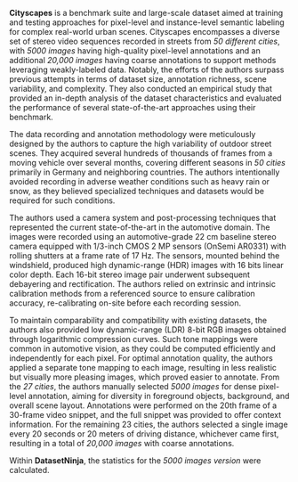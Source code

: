 **Cityscapes** is a benchmark suite and large-scale dataset aimed at training and testing approaches for pixel-level and instance-level semantic labeling for complex real-world urban scenes. Cityscapes encompasses a diverse set of stereo video sequences recorded in streets from *50 different cities*, with *5000 images* having high-quality pixel-level annotations and an additional *20,000 images* having coarse annotations to support methods leveraging weakly-labeled data. Notably, the efforts of the authors surpass previous attempts in terms of dataset size, annotation richness, scene variability, and complexity. They also conducted an empirical study that provided an in-depth analysis of the dataset characteristics and evaluated the performance of several state-of-the-art approaches using their benchmark.

The data recording and annotation methodology were meticulously designed by the authors to capture the high variability of outdoor street scenes. They acquired several hundreds of thousands of frames from a moving vehicle over several months, covering different seasons in *50 cities* primarily in Germany and neighboring countries. The authors intentionally avoided recording in adverse weather conditions such as heavy rain or snow, as they believed specialized techniques and datasets would be required for such conditions.

The authors used a camera system and post-processing techniques that represented the current state-of-the-art in the automotive domain. The images were recorded using an automotive-grade 22 cm baseline stereo camera equipped with 1/3-inch CMOS 2 MP sensors (OnSemi AR0331) with rolling shutters at a frame rate of 17 Hz. The sensors, mounted behind the windshield, produced high dynamic-range (HDR) images with 16 bits linear color depth. Each 16-bit stereo image pair underwent subsequent debayering and rectification. The authors relied on extrinsic and intrinsic calibration methods from a referenced source to ensure calibration accuracy, re-calibrating on-site before each recording session.

To maintain comparability and compatibility with existing datasets, the authors also provided low dynamic-range (LDR) 8-bit RGB images obtained through logarithmic compression curves. Such tone mappings were common in automotive vision, as they could be computed efficiently and independently for each pixel. For optimal annotation quality, the authors applied a separate tone mapping to each image, resulting in less realistic but visually more pleasing images, which proved easier to annotate. From the *27 cities*, the authors manually selected *5000 images* for dense pixel-level annotation, aiming for diversity in foreground objects, background, and overall scene layout. Annotations were performed on the 20th frame of a 30-frame video snippet, and the full snippet was provided to offer context information. For the remaining 23 cities, the authors selected a single image every 20 seconds or 20 meters of driving distance, whichever came first, resulting in a total of *20,000 images* with coarse annotations.

Within **DatasetNinja**, the statistics for the *5000 images version* were calculated.
